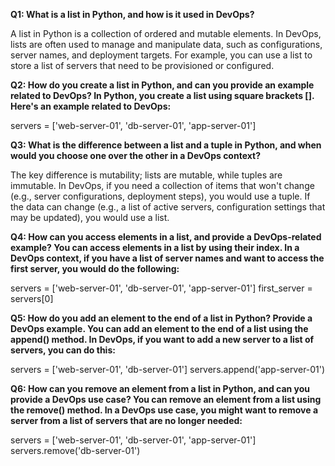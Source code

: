 
**Q1: What is a list in Python, and how is it used in DevOps?** 

A list in Python is a collection of ordered and mutable elements. In DevOps, lists are often used to manage and manipulate data, such as configurations, server names, and deployment targets. For example, you can use a list to store a list of servers that need to be provisioned or configured.

 **Q2: How do you create a list in Python, and can you provide an example related to DevOps? In Python, you create a list using square brackets []. Here's an example related to DevOps:**

servers = ['web-server-01', 'db-server-01', 'app-server-01']

**Q3: What is the difference between a list and a tuple in Python, and when would you choose one over the other in a DevOps context?**

The key difference is mutability; lists are mutable, while tuples are immutable. In DevOps, if you need a collection of items that won't change (e.g., server configurations, deployment steps), you would use a tuple. If the data can change (e.g., a list of active servers, configuration settings that may be updated), you would use a list.

**Q4: How can you access elements in a list, and provide a DevOps-related example? You can access elements in a list by using their index. In a DevOps context, if you have a list of server names and want to access the first server, you would do the following:**

servers = ['web-server-01', 'db-server-01', 'app-server-01']
first_server = servers[0]

**Q5: How do you add an element to the end of a list in Python? Provide a DevOps example. You can add an element to the end of a list using the append() method. In DevOps, if you want to add a new server to a list of servers, you can do this:**

servers = ['web-server-01', 'db-server-01']
servers.append('app-server-01')

**Q6: How can you remove an element from a list in Python, and can you provide a DevOps use case? You can remove an element from a list using the remove() method. In a DevOps use case, you might want to remove a server from a list of servers that are no longer needed:**

servers = ['web-server-01', 'db-server-01', 'app-server-01']
servers.remove('db-server-01')
